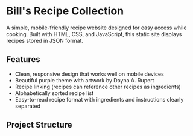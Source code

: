 # Bill's Recipe Collection

A simple, mobile-friendly recipe website designed for easy access while cooking. Built with HTML, CSS, and JavaScript, this static site displays recipes stored in JSON format.

## Features

- Clean, responsive design that works well on mobile devices
- Beautiful purple theme with artwork by Dayna A. Rupert
- Recipe linking (recipes can reference other recipes as ingredients)
- Alphabetically sorted recipe list
- Easy-to-read recipe format with ingredients and instructions clearly separated

## Project Structure 